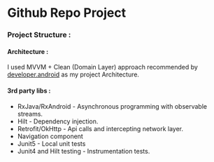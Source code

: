 # Github Repo Project

### Project Structure :

#### Architecture :
I used MVVM + Clean (Domain Layer) approach recommended by [developer.android](https://developer.android.com/jetpack/guide) as my project Architecture.

#### 3rd party libs :
+ RxJava/RxAndroid - Asynchronous programming with observable streams.
+ Hilt - Dependency injection.
+ Retrofit/OkHttp - Api calls and intercepting network layer.
+ Navigation component
+ Junit5 - Local unit tests
+ Junit4 and Hilt testing - Instrumentation tests.
